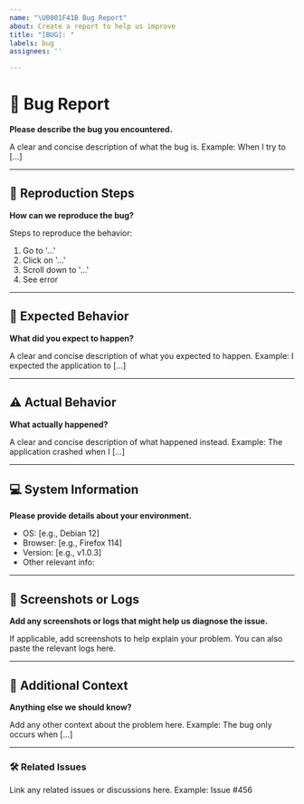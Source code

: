 ```yaml
---
name: "\U0001F41B Bug Report"
about: Create a report to help us improve
title: "[BUG]: "
labels: bug
assignees: ''

---
```


# 🐛 Bug Report

**Please describe the bug you encountered.**

A clear and concise description of what the bug is. Example: When I try to [...]

---

## 🔄 Reproduction Steps

**How can we reproduce the bug?**

Steps to reproduce the behavior:
1. Go to '...'
2. Click on '...'
3. Scroll down to '...'
4. See error

---

## 🧐 Expected Behavior

**What did you expect to happen?**

A clear and concise description of what you expected to happen. Example: I expected the application to [...]

---

## ⚠️ Actual Behavior

**What actually happened?**

A clear and concise description of what happened instead. Example: The application crashed when I [...]

---

## 💻 System Information

**Please provide details about your environment.**

- OS: [e.g., Debian 12]
- Browser: [e.g., Firefox 114]
- Version: [e.g., v1.0.3]
- Other relevant info:

---

## 📸 Screenshots or Logs

**Add any screenshots or logs that might help us diagnose the issue.**

If applicable, add screenshots to help explain your problem. You can also paste the relevant logs here.

---

## 📝 Additional Context

**Anything else we should know?**

Add any other context about the problem here. Example: The bug only occurs when [...]

---

### 🛠️ Related Issues

Link any related issues or discussions here. Example: Issue #456
